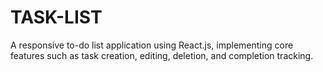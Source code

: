 # TASK-LIST
 A responsive to-do list application using React.js, implementing core features such as task creation, editing, deletion, and completion tracking.
